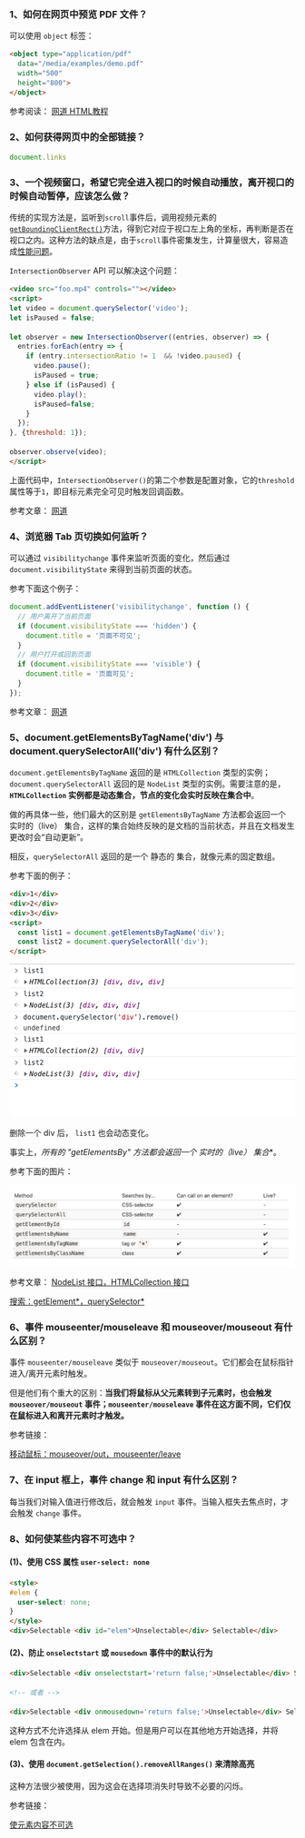 ### 1、如何在网页中预览 PDF 文件？

可以使用 `object` 标签：

```html
<object type="application/pdf"
  data="/media/examples/demo.pdf"
  width="500"
  height="800">
</object>
```

参考阅读：
[网道 HTML教程](https://wangdoc.com/html/multimedia.html#object%EF%BC%8Cparam)

### 2、如何获得网页中的全部链接？

```js
document.links
```

### 3、一个视频窗口，希望它完全进入视口的时候自动播放，离开视口的时候自动暂停，应该怎么做？

传统的实现方法是，监听到`scroll`事件后，调用视频元素的[`getBoundingClientRect()`](https://developer.mozilla.org/en/docs/Web/API/Element/getBoundingClientRect)方法，得到它对应于视口左上角的坐标，再判断是否在视口之内。这种方法的缺点是，由于`scroll`事件密集发生，计算量很大，容易造成[性能问题](http://www.ruanyifeng.com/blog/2015/09/web-page-performance-in-depth.html)。

`IntersectionObserver` API 可以解决这个问题：

```html
<video src="foo.mp4" controls=""></video>
<script>
let video = document.querySelector('video');
let isPaused = false;

let observer = new IntersectionObserver((entries, observer) => {
  entries.forEach(entry => {
    if (entry.intersectionRatio != 1  && !video.paused) {
      video.pause();
      isPaused = true;
    } else if (isPaused) {
      video.play();
      isPaused=false;
    }
  });
}, {threshold: 1});

observer.observe(video);
</script>
```

上面代码中，`IntersectionObserver()`的第二个参数是配置对象，它的`threshold`属性等于`1`，即目标元素完全可见时触发回调函数。

参考文章：
[网道](https://wangdoc.com/webapi/intersectionObserver.html)

### 4、浏览器 Tab 页切换如何监听？

可以通过 `visibilitychange` 事件来监听页面的变化，然后通过 `document.visibilityState` 来得到当前页面的状态。

参考下面这个例子：

```js
document.addEventListener('visibilitychange', function () {
  // 用户离开了当前页面
  if (document.visibilityState === 'hidden') {
    document.title = '页面不可见';
  }
  // 用户打开或回到页面
  if (document.visibilityState === 'visible') {
    document.title = '页面可见';
  }
});
```

参考文章：
[网道](https://wangdoc.com/webapi/page-visibility.html#visibilitychange-%E4%BA%8B%E4%BB%B6)

### 5、document.getElementsByTagName('div') 与 document.querySelectorAll('div') 有什么区别？

`document.getElementsByTagName` 返回的是 `HTMLCollection` 类型的实例；`document.querySelectorAll` 返回的是 `NodeList` 类型的实例。需要注意的是， **`HTMLCollection` 实例都是动态集合，节点的变化会实时反映在集合中**。

做的再具体一些，他们最大的区别是 `getElementsByTagName` 方法都会返回一个 实时的（live） 集合，这样的集合始终反映的是文档的当前状态，并且在文档发生更改时会“自动更新”。

相反，`querySelectorAll` 返回的是一个 静态的 集合，就像元素的固定数组。

参考下面的例子：

```html
<div>1</div>
<div>2</div>
<div>3</div>
<script>
  const list1 = document.getElementsByTagName('div');
  const list2 = document.querySelectorAll('div');
</script>
```

![](./images/05.png)

删除一个 div 后， `list1` 也会动态变化。

事实上，**所有的 "getElementsBy*" 方法都会返回一个 实时的（live） 集合**。

参考下面的图片：

![](./images/06.png)

参考文章：
[NodeList 接口，HTMLCollection 接口](https://wangdoc.com/javascript/dom/nodelist.html)

[搜索：getElement*，querySelector*](https://zh.javascript.info/searching-elements-dom)

### 6、事件 mouseenter/mouseleave 和 mouseover/mouseout 有什么区别？

事件 `mouseenter/mouseleave` 类似于 `mouseover/mouseout`。它们都会在鼠标指针进入/离开元素时触发。

但是他们有个重大的区别：**当我们将鼠标从父元素转到子元素时，也会触发 `mouseover/mouseout` 事件；`mouseenter/mouseleave` 事件在这方面不同，它们仅在鼠标进入和离开元素时才触发。**

参考链接：

[移动鼠标：mouseover/out，mouseenter/leave](https://zh.javascript.info/mousemove-mouseover-mouseout-mouseenter-mouseleave)

### 7、在 input 框上，事件 change 和 input 有什么区别？

每当我们对输入值进行修改后，就会触发 `input` 事件。当输入框失去焦点时，才会触发 `change` 事件。

### 8、如何使某些内容不可选中？

#### (1)、使用 CSS 属性 `user-select: none`

```html
<style>
#elem {
  user-select: none;
}
</style>
<div>Selectable <div id="elem">Unselectable</div> Selectable</div>
```

#### (2)、防止 `onselectstart` 或 `mousedown` 事件中的默认行为

```html
<div>Selectable <div onselectstart='return false;'>Unselectable</div> Selectable</div>

<!-- 或者 -->

<div>Selectable <div onmousedown='return false;'>Unselectable</div> Selectable</div>
```

这种方式不允许选择从 elem 开始。但是用户可以在其他地方开始选择，并将 elem 包含在内。

#### (3)、使用 `document.getSelection().removeAllRanges()` 来清除高亮

这种方法很少被使用，因为这会在选择项消失时导致不必要的闪烁。

参考链接：

[使元素内容不可选](https://zh.javascript.info/selection-range#shi-bu-ke-xuan)
